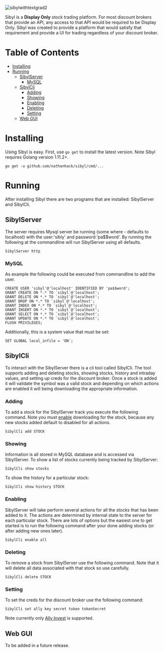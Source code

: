 ![sibylwithtextgrad2](https://user-images.githubusercontent.com/9204400/49330993-96c7a080-f564-11e8-9285-069ebb91d06c.png)

Sibyl is a **Display Only** stock trading platform. For most discount brokers that provide an API, any access to that API would be required to be Display Only.  Sibyl was created to provide a platform that would satisfy that requirement and provide a UI for trading regardless of your discount broker.

# Table of Contents

- [Installing](#installing)
- [Running](#running)
  - [SibylServer](#sibylserver)
    * [MySQL](#mysql)
  - [SibylCli](#sibylcli)
    * [Adding](#adding)
    * [Showing](#showing)
    * [Enabling](#enabling)
    * [Deleting](#deleting)
    * [Setting](#setting)
  - [Web GUI](#web-gui)

# Installing
Using Sibyl is easy. First, use `go get` to install the latest version.  Note Sibyl requires Golang version 1.11.2+.

    go get -u github.com/nathanhack/sibyl/cmd/...

# Running
After installing Sibyl there are two programs that are installed: SibylServer and SibylCli.

## SibylServer
The server requires Mysql server be running (some where - defaults to localhost) with the user:'sibly' and password:'pa$$word'.
By running the following at the commandline will run SibylServer using all defaults.

    SibylServer http

### MySQL
As example the following could be executed from commandline to add the user.

    CREATE USER 'sibyl'@'localhost' IDENTIFIED BY 'pa$$word';
    GRANT CREATE ON *.* TO `sibyl`@'localhost';
    GRANT DELETE ON *.* TO `sibyl`@'localhost';
    GRANT DROP ON *.* TO `sibyl`@'localhost';
    GRANT INDEX ON *.* TO `sibyl`@'localhost';
    GRANT INSERT ON *.* TO `sibyl`@'localhost';
    GRANT SELECT ON *.* TO `sibyl`@'localhost';
    GRANT UPDATE ON *.* TO `sibyl`@'localhost';
    FLUSH PRIVILEGES;

Additionally, this is a system value that must be set:

    SET GLOBAL local_infile = 'ON';

## SibylCli
To interact with the SibylServer there is a cli tool called SibylCli. The tool supports adding and deleting stocks, showing stocks, history and intraday values, and setting up creds for the discount broker.  Once a stock is added it will validate the symbol was a valid stock and depending on which actions are enabled it will being downloading the appropriate information.

### Adding
To add a stock for the SibylServer track you execute the following command. Note you must [enable](#enabling) downloading for the stock, because any new stocks added default to disabled for all actions.

    SibylCli add STOCK

### Showing
Information is all stored in MySQL database and is accessed via SibylServer.
To show a list of stocks currently being tracked by SibylServer:

    SibylCli show stocks

To show the history for a particular stock:

    SibylCli show history STOCK

### Enabling
SibylServer will take perform several actions for all the stocks that has been added to it.  The actions are determined by internal state to the server for each particular stock.  There are lots of options but the easiest one to get started is to run the following command after your done adding stocks (or after adding new ones later).

    SibylCli enable all

### Deleting
To remove a stock from SibylServer use the following command. Note that it will delete all data associated with that stock so use carefully.

    SibylCli delete STOCK

### Setting
To set the creds for the discount broker use the following command:

    SibylCli set ally key secret token tokenSecret
    
Note currently only [Ally Invest](https://www.ally.com/invest/) is supported.

## Web GUI
To be added in a future release.
